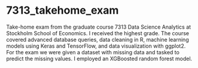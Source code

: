 # 7313_takehome_exam

Take-home exam from the graduate course 7313 Data Science Analytics at Stockholm School of Economics. I received the highest grade. The course covered advanced database queries, data cleaning in R, machine learning models using Keras and TensorFlow, and data visualization with ggplot2. For the exam we were given a dataset with missing data and tasked to predict the missing values. I employed an XGBoosted random forest model.